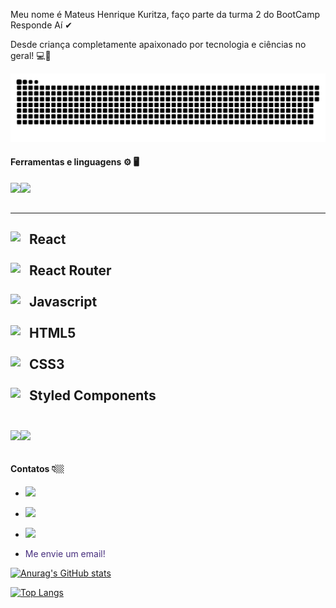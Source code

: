 Meu nome é Mateus Henrique Kuritza, faço parte da turma 2 do BootCamp Responde Aí ✔

Desde criança completamente apaixonado por tecnologia e ciências no geral! :computer::mag_right:

<img src="./github-user-contribution.svg">

#### Ferramentas e linguagens :gear: 🖥️
<a href="https://github.com/mateuskuritza"> <img src="https://img.shields.io/badge/GitHub-100000?style=for-the-badge&logo=github&logoColor=white" align=left></a> <img src="https://img.shields.io/badge/Git-F05032?style=for-the-badge&logo=git&logoColor=white" align=left>
<br><br/>

----
<img src="https://cdn.svgporn.com/logos/react.svg" width="30px" object-fit="cover" align=left> React <br><br/>
<img src="https://cdn.worldvectorlogo.com/logos/react-router.svg" width="30px" align=left> React Router <br><br/>
<img src="https://cdn.svgporn.com/logos/javascript.svg" width="30px" align=left> Javascript <br><br/>
<img src="https://cdn.svgporn.com/logos/html-5.svg" width="30px" align=left> HTML5 <br><br/>
<img src="https://cdn.svgporn.com/logos/css-3.svg" width="30px" align=left> CSS3 <br><br/>
<img src="https://cdn.worldvectorlogo.com/logos/styled-components-1.svg" width="30px" align=left> Styled Components <br><br/>
----

<p><img src="https://img.shields.io/badge/Windows-0078D6?style=for-the-badge&logo=windows&logoColor=white" align=left></p>
<img src="https://img.shields.io/badge/Ubuntu-E95420?style=for-the-badge&logo=ubuntu&logoColor=white" align=left>
<br><br/>

#### **Contatos 👇🏼**


- <a target="_blank" href="https://www.linkedin.com/in/mateus-henrique-kuritza-10759b168/"><img src="https://img.shields.io/badge/LinkedIn-0077B5?style=for-the-badge&logo=linkedin&logoColor=white"></a>

- <a target="_blank" href="https://api.whatsapp.com/send?phone=5542998043116"><img src="https://cdn.svgporn.com/logos/whatsapp.svg" width="30px"></a>


- <a target="_blank" href="https://www.instagram.com/mateuskuritza/"><img src="https://img.shields.io/badge/Instagram-E4405F?style=for-the-badge&logo=instagram&logoColor=white" ></a>


- <a tatarget="_blank" href="mailto:mateuskuritza@gmail.com?subject=Hello" style="text-decoration:none;  color: #472F7E;">Me envie um email!</a>



[![Anurag's GitHub stats](https://github-readme-stats.vercel.app/api?username=mateuskuritza&show_icons=true&theme=radical)](https://github.com/mateuskuritza/github-readme-stats)



[![Top Langs](https://github-readme-stats.vercel.app/api/top-langs/?username=mateuskuritza&layout=compact&theme=radical)](https://github.com/mateuskuritza/github-readme-stats)
